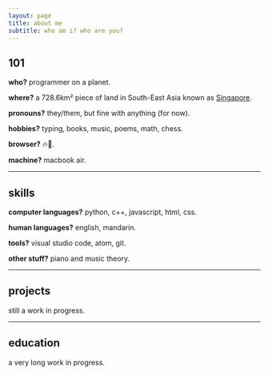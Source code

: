 ```yaml
---
layout: page
title: about me
subtitle: who am i? who are you?
---
```


<!--<span style="float: right; "><a href="{{ '/assets/resume.pdf' | prepend: site.baseurl }}"><strong>> Download as PDF</strong></a> </span>
<br>-->



## 101
**who?** programmer on a planet.

**where?** a 728.6km² piece of land in South-East Asia known as <a href="https://en.wikipedia.org/wiki/Singapore" target="_blank">Singapore</a>.

**pronouns?** they/them, but fine with anything (for now).

**hobbies?** typing, books, music, poems, math, chess.

**browser?** 🔥🦊.

**machine?** macbook air.
<hr>

## skills
**computer languages?** python, c++, javascript, html, css.

**human languages?** english, mandarin.

**tools?** visual studio code, atom, git.

**other stuff?** piano and music theory.
<hr>

## projects
still a work in progress.
<hr>

## education
a very long work in progress.

